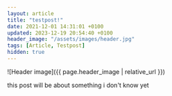 ```yaml
---
layout: article
title: "testpost!"
date: 2021-12-01 14:31:01 +0100
updated: 2023-12-19 20:54:40 +0100
header_image: "/assets/images/header.jpg"
tags: [Article, Testpost]
hidden: true
---
```


![Header image]({{ page.header_image | relative_url }})

this post will be about something i don't know yet
